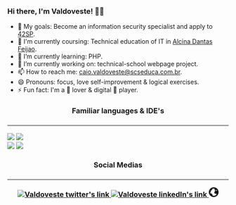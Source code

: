 ### Hi there, I'm Valdoveste! 🙏🏿
<!-- 4527a0 -->
- 🚀 My goals: Become an information security specialist and apply to [42SP](https://www.42sp.org.br/).
- 🏫 I'm currently coursing: Technical education of IT in [Alcina Dantas Feijao](http://www.alcinadantas.com.br/ti).
- 🌱 I’m currently learning: PHP.
- 🔭 I’m currently working on: technical-school webpage project.
- 📫 How to reach me: caio.valdoveste@scseduca.com.br.
- 😄 Pronouns: focus, love self-improvement & logical exercises.
- ⚡ Fun fact: I'm a :purple_heart: lover & digital :musical_keyboard: player. 
<h3 align="center">Familiar languages & IDE's<h3><hr>
<p>
  <img src="https://img.icons8.com/color/48/000000/javascript.png"/>
  <img src="https://img.icons8.com/color/48/000000/java-coffee-cup-logo.png"/>
  <br>
  <img src="https://img.icons8.com/color/48/000000/intellij-idea.png"/>
  <img src="https://img.icons8.com/fluent/48/000000/visual-studio-code-2019.png"/>
</p>
<h3 align="center">Social Medias<h3><hr>
<p align="center">
  <a align="left" title="Twitter" href="https://twitter.com/Valdoveste_">
    <img alt="Valdoveste twitter's link" width="22px" src="https://cdn.jsdelivr.net/npm/simple-icons@v3/icons/twitter.svg" />
  </a>
  <a align="left" title="LinkedIn" href="https://twitter.com/Valdoveste_">
    <img alt="Valdoveste linkedIn's link" width="22px" src="https://cdn.jsdelivr.net/npm/simple-icons@v3/icons/linkedin.svg" />
  </a>
  <a align="left" title="Personal website" href="https://twitter.com/Valdoveste_">
    <img alt="Valdoveste Personal's website link" width="22px" src="https://raw.githubusercontent.com/iconic/open-iconic/master/svg/globe.svg" />
  </a>
</p>
